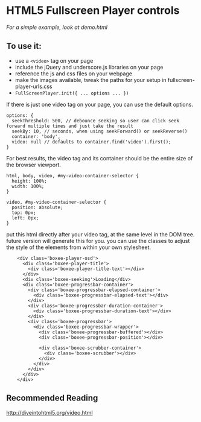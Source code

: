 HTML5 Fullscreen Player controls
================================

*For a simple example, look at demo.html*

To use it:
----------
  * use a `<video>` tag on your page
  * include the jQuery and underscore.js libraries on your page
  * reference the js and css files on your webpage
  * make the images available, tweak the paths for your setup in fullscreen-player-urls.css
  * `FullScreenPlayer.init({ ... options ... })`
  
If there is just one video tag on your page, you can use the default options.
  
    options: {
      seekThreshold: 500, // debounce seeking so user can click seek forward multiple times and just take the result
      seekBy: 10, // seconds, when using seekForward() or seekReverse()
      container: 'body',
      video: null // defaults to container.find('video').first();
    }
  
For best results, the video tag and its container should be the entire size of the browser viewport.

    html, body, video, #my-video-container-selector {
      height: 100%;
      width: 100%;  
    }

    video, #my-video-container-selector {
      position: absolute;
      top: 0px;
      left: 0px;
    }


put this html directly after your video tag, at the same level in the DOM tree.  future version will generate this for you.  you can use the classes to adjust the style of the elements from within your own stylesheet.

        <div class='boxee-player-osd'>
          <div class='boxee-player-title'>
            <div class='boxee-player-title-text'></div>
          </div>
          <div class='boxee-seeking'>Loading</div>
          <div class='boxee-progressbar-container'>
            <div class='boxee-progressbar-elapsed-container'>
              <div class='boxee-progressbar-elapsed-text'></div>
            </div>
            <div class='boxee-progressbar-duration-container'>
              <div class='boxee-progressbar-duration-text'></div>
            </div>
            <div class='boxee-progressbar'>
              <div class='boxee-progressbar-wrapper'>
                <div class='boxee-progressbar-buffered'></div>
                <div class='boxee-progressbar-position'></div>
      
                <div class='boxee-scrubber-container'>
                  <div class='boxee-scrubber'></div>
                </div>
              </div>
            </div>
          </div>
        </div>


Recommended Reading
-------------------

http://diveintohtml5.org/video.html

